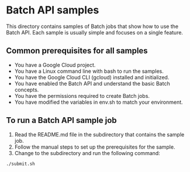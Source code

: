 # Batch API samples
This directory contains samples of Batch jobs that show how to use the Batch API. Each sample is usually simple and focuses on a single feature.

## Common prerequisites for all samples
* You have a Google Cloud project.
* You have a Linux command line with bash to run the samples.
* You have the Google Cloud CLI (gcloud) installed and initialized.
* You have enabled the Batch API and understand the basic Batch concepts.
* You have the permissions required to create Batch jobs.
* You have modified the variables in env.sh to match your environment.

## To run a Batch API sample job
1. Read the README.md file in the subdirectory that contains the sample job.
1. Follow the manual steps to set up the prerequisites for the sample.
1. Change to the subdirectory and run the following command:

```
./submit.sh
```
